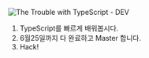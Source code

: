 ![The Trouble with TypeScript - DEV](https://res.cloudinary.com/practicaldev/image/fetch/s--Rx2-HaVZ--/c_imagga_scale,f_auto,fl_progressive,h_420,q_auto,w_1000/https://dev-to-uploads.s3.amazonaws.com/i/bq5nm2vl3thxju1l5y24.png)

1. TypeScript를 빠르게 배워봅시다.
2. 6월25일까지 다 완료하고 Master 합니다.
3. Hack!

